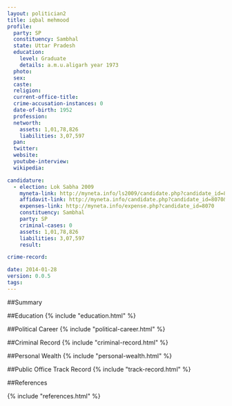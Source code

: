 ```yaml
---
layout: politician2
title: iqbal mehmood
profile: 
  party: SP
  constituency: Sambhal
  state: Uttar Pradesh
  education: 
    level: Graduate
    details: a.m.u.aligarh year 1973
  photo: 
  sex: 
  caste: 
  religion: 
  current-office-title: 
  crime-accusation-instances: 0
  date-of-birth: 1952
  profession: 
  networth: 
    assets: 1,01,78,826
    liabilities: 3,07,597
  pan: 
  twitter: 
  website: 
  youtube-interview: 
  wikipedia: 

candidature: 
  - election: Lok Sabha 2009
    myneta-link: http://myneta.info/ls2009/candidate.php?candidate_id=8070
    affidavit-link: http://myneta.info/candidate.php?candidate_id=8070&scan=original
    expenses-link: http://myneta.info/expense.php?candidate_id=8070
    constituency: Sambhal 
    party: SP
    criminal-cases: 0
    assets: 1,01,78,826
    liabilities: 3,07,597
    result:  

crime-record: 

date: 2014-01-28
version: 0.0.5
tags: 
---
```

##Summary


##Education
{% include "education.html" %}


##Political Career
{% include "political-career.html" %}


##Criminal Record
{% include "criminal-record.html" %}


##Personal Wealth
{% include "personal-wealth.html" %}


##Public Office Track Record
{% include "track-record.html" %}


##References


{% include "references.html" %}